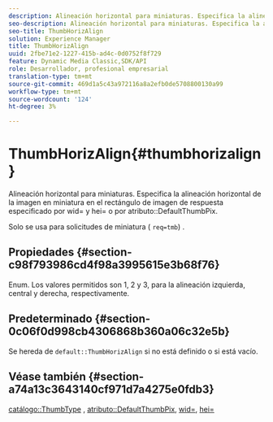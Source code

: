 ```yaml
---
description: Alineación horizontal para miniaturas. Especifica la alineación horizontal de la imagen en miniatura en el rectángulo de imagen de respuesta especificado por wid= y hei= o por el atributo DefaultThumbPix.
seo-description: Alineación horizontal para miniaturas. Especifica la alineación horizontal de la imagen en miniatura en el rectángulo de imagen de respuesta especificado por wid= y hei= o por el atributo DefaultThumbPix.
seo-title: ThumbHorizAlign
solution: Experience Manager
title: ThumbHorizAlign
uuid: 2fbe71e2-1227-415b-ad4c-0d0752f8f729
feature: Dynamic Media Classic,SDK/API
role: Desarrollador, profesional empresarial
translation-type: tm+mt
source-git-commit: 469d1a5c43a972116a8a2efb0de5708800130a99
workflow-type: tm+mt
source-wordcount: '124'
ht-degree: 3%

---
```



# ThumbHorizAlign{#thumbhorizalign}

Alineación horizontal para miniaturas. Especifica la alineación horizontal de la imagen en miniatura en el rectángulo de imagen de respuesta especificado por wid= y hei= o por atributo::DefaultThumbPix.

Solo se usa para solicitudes de miniatura ( `req=tmb`) .

## Propiedades {#section-c98f793986cd4f98a3995615e3b68f76}

Enum. Los valores permitidos son 1, 2 y 3, para la alineación izquierda, central y derecha, respectivamente.

## Predeterminado {#section-0c06f0d998cb4306868b360a06c32e5b}

Se hereda de `default::ThumbHorizAlign` si no está definido o si está vacío.

## Véase también {#section-a74a13c3643140cf971d7a4275e0fdb3}

[catálogo::ThumbType](../../../../../is-api/image-catalog/image-serving-api-ref/c-image-catalog-reference/c-image-svg-data-reference/c-image-data-reference/r-thumbtype-cat.md#reference-41149ddffc8749cba2f8d9c8e2611e03) ,  [atributo::DefaultThumbPix](../../../../../is-api/image-catalog/image-serving-api-ref/c-image-catalog-reference/c-attributes-reference/r-defaultthumbpix.md#reference-cf52bb74bed2466e8bc8adb0cacd6141),  [wid=](../../../../../is-api/http-ref/image-serving-api-ref/c-http-protocol-reference/c-command-reference/r-is-http-wid.md#reference-bfeadcb67bf4485f851eb21345527e47),  [hei=](../../../../../is-api/http-ref/image-serving-api-ref/c-http-protocol-reference/c-command-reference/r-is-http-hei.md#reference-6d6f556ccc0e4b98a815e8a5c1944a96)
